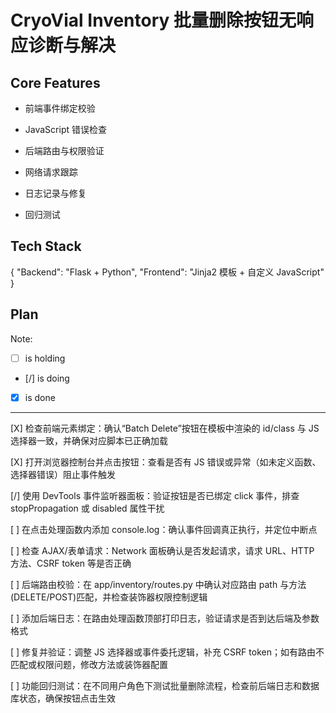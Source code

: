 # CryoVial Inventory 批量删除按钮无响应诊断与解决

## Core Features

- 前端事件绑定校验

- JavaScript 错误检查

- 后端路由与权限验证

- 网络请求跟踪

- 日志记录与修复

- 回归测试

## Tech Stack

{
  "Backend": "Flask + Python",
  "Frontend": "Jinja2 模板 + 自定义 JavaScript"
}

## Plan

Note: 

- [ ] is holding
- [/] is doing
- [X] is done

---

[X] 检查前端元素绑定：确认“Batch Delete”按钮在模板中渲染的 id/class 与 JS 选择器一致，并确保对应脚本已正确加载

[X] 打开浏览器控制台并点击按钮：查看是否有 JS 错误或异常（如未定义函数、选择器错误）阻止事件触发

[/] 使用 DevTools 事件监听器面板：验证按钮是否已绑定 click 事件，排查 stopPropagation 或 disabled 属性干扰

[ ] 在点击处理函数内添加 console.log：确认事件回调真正执行，并定位中断点

[ ] 检查 AJAX/表单请求：Network 面板确认是否发起请求，请求 URL、HTTP 方法、CSRF token 等是否正确

[ ] 后端路由校验：在 app/inventory/routes.py 中确认对应路由 path 与方法(DELETE/POST)匹配，并检查装饰器权限控制逻辑

[ ] 添加后端日志：在路由处理函数顶部打印日志，验证请求是否到达后端及参数格式

[ ] 修复并验证：调整 JS 选择器或事件委托逻辑，补充 CSRF token；如有路由不匹配或权限问题，修改方法或装饰器配置

[ ] 功能回归测试：在不同用户角色下测试批量删除流程，检查前后端日志和数据库状态，确保按钮点击生效
